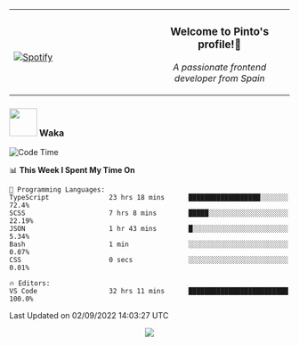 <table width="100%" align="center"> 
  <tr>
  <td width="50%">
      
&nbsp; <br> [![Spotify](https://novatorem-zeta-rust.vercel.app/api/spotify)](https://open.spotify.com/user/novatorem-zeta-rust)

  </td>
  <td width="50%">
    <h3 align="center">Welcome to Pinto's profile!👋</h3>
    <p align="center"><em>A passionate frontend developer from Spain</em></p>
  </td>
  </table>

### <img src="https://media.giphy.com/media/VgCDAzcKvsR6OM0uWg/giphy.gif" width="50"> Waka

  <!--START_SECTION:waka-->
![Code Time](http://img.shields.io/badge/Code%20Time-823%20hrs%208%20mins-blue)

📊 **This Week I Spent My Time On** 

```text
💬 Programming Languages: 
TypeScript               23 hrs 18 mins      ██████████████████░░░░░░░   72.4% 
SCSS                     7 hrs 8 mins        █████░░░░░░░░░░░░░░░░░░░░   22.19% 
JSON                     1 hr 43 mins        █░░░░░░░░░░░░░░░░░░░░░░░░   5.34% 
Bash                     1 min               ░░░░░░░░░░░░░░░░░░░░░░░░░   0.07% 
CSS                      0 secs              ░░░░░░░░░░░░░░░░░░░░░░░░░   0.01%

🔥 Editors: 
VS Code                  32 hrs 11 mins      █████████████████████████   100.0%

```


 Last Updated on 02/09/2022 14:03:27 UTC
<!--END_SECTION:waka-->

<div align="center">
<img src="https://github-readme-stats-gilt-tau.vercel.app/api/top-langs/?username=pinto-hub&layout=compact&theme=dracula" />
</div>
